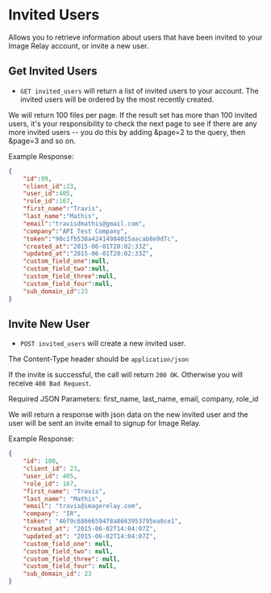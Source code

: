 Invited Users
===========

Allows you to retrieve information about users that have been invited to your Image Relay account, or invite a new user.

Get Invited Users 
---------------

* `GET invited_users` will return a list of invited users to your account.  The invited users will be ordered by the most recently created.

We will return 100 files per page. If the result set has more than 100 invited users, it's your responsibility to check the next page to see if there are any more invited users -- you do this by adding &page=2 to the query, then &page=3 and so on.

Example Response:
```json
{
	"id":99,
	"client_id":23,
	"user_id":405,
	"role_id":167,
	"first_name":"Travis",
	"last_name":"Mathis",
	"email":"travisdmathis@gmail.com",
	"company":"API Test Company",
	"token":"90c1fb538a42414984015aacab8e9d7c",
	"created_at":"2015-06-01T20:02:33Z",
	"updated_at":"2015-06-01T20:02:33Z",
	"custom_field_one":null,
	"custom_field_two":null,
	"custom_field_three":null,
	"custom_field_four":null,
	"sub_domain_id":23
}
```

Invite New User
---------------

* `POST invited_users` will create a new invited user.

The Content-Type header should be `application/json`

If the invite is successful, the call will return `200 OK`.  Otherwise you will receive `400 Bad Request`.

Required JSON Parameters:
first_name,
last_name,
email,
company,
role_id

We will return a response with json data on the new invited user and the user will be sent an invite email to signup for Image Relay.

Example Response:
```json
{
	"id": 100,
	"client_id": 23,
	"user_id": 405,
	"role_id": 167,
	"first_name": "Travis",
	"last_name": "Mathis",
	"email": "travis@imagerelay.com",
	"company": "IR",
	"token": "46f9c6866659478a8663953795ea8ce1",
	"created_at": "2015-06-02T14:04:07Z",
	"updated_at": "2015-06-02T14:04:07Z",
	"custom_field_one": null,
	"custom_field_two": null,
	"custom_field_three": null,
	"custom_field_four": null,
	"sub_domain_id": 23
}
```




